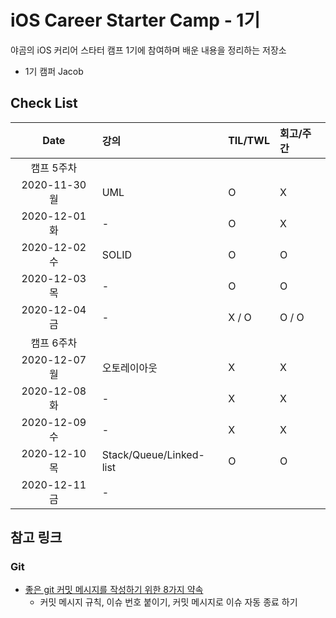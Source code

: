 # iOS Career Starter Camp - 1기

야곰의 iOS 커리어 스타터 캠프 1기에 참여하며 배운 내용을 정리하는 저장소

- 1기 캠퍼 Jacob

## Check List

| Date          | 강의                      | TIL/TWL | 회고/주간 | 
| :-----------: | :------------------------ | :-----  | :-------  |
| 캠프 5주차                                                      |
| 2020-11-30 월 | UML                       | O       | X         |
| 2020-12-01 화 | -                         | O       | X         |
| 2020-12-02 수 | SOLID                     | O       | O         |
| 2020-12-03 목 | -                         | O       | O         |
| 2020-12-04 금 | -                         | X / O   | O / O     |
| 캠프 6주차                                                      |
| 2020-12-07 월 | 오토레이아웃              | X       | X         |
| 2020-12-08 화 | -                         | X       | X         |
| 2020-12-09 수 | -                         | X       | X         |
| 2020-12-10 목 | Stack/Queue/Linked-list   | O       | O         |
| 2020-12-11 금 | -         |    |      |

## 참고 링크

### Git 

- [좋은 git 커밋 메시지를 작성하기 위한 8가지 약속](https://djkeh.github.io/articles/How-to-write-a-git-commit-message-kor/)
    - 커밋 메시지 규칙, 이슈 번호 붙이기, 커밋 메시지로 이슈 자동 종료 하기